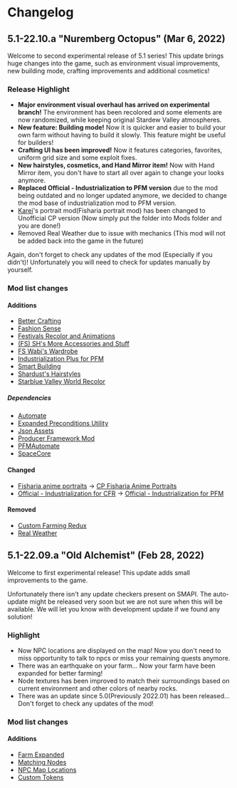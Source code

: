 # Changelog
## 5.1-22.10.a "Nuremberg Octopus" (Mar 6, 2022)
Welcome to second experimental release of 5.1 series! This update brings huge changes into the game, such as environment visual improvements, new building mode, crafting improvements and additional cosmetics!

### Release Highlight
* **Major environment visual overhaul has arrived on experimental branch!** The environment has been recolored and some elements are now randomized, while keeping original Stardew Valley atmospheres.
* **New feature: Building mode!** Now it is quicker and easier to build your own farm without having to build it slowly. This feature might be useful for builders!
* **Crafting UI has been improved!** Now it features categories, favorites, uniform grid size and some exploit fixes.
* **New hairstyles, cosmetics, and Hand Mirror item!** Now with Hand Mirror item, you don't have to start all over again to change your looks anymore.
* **Replaced Official - Industrialization to PFM version** due to the mod being outdated and no longer updated anymore, we decided to change the mod base of industrialization mod to PFM version.
* [Karei](https://twitter.com/flat_fish_)'s portrait mod(Fisharia portrait mod) has been changed to Unofficial CP version (Now simply put the folder into Mods folder and you are done!)
* Removed Real Weather due to issue with mechanics (This mod will not be added back into the game in the future)

Again, don't forget to check any updates of the mod (Especially if you didn't)! Unfortunately you will need to check for updates manually by yourself.

### Mod list changes
#### Additions
* [Better Crafting](https://www.nexusmods.com/stardewvalley/mods/11115)
* [Fashion Sense](https://www.nexusmods.com/stardewvalley/mods/9969)
* [Festivals Recolor and Animations](https://www.nexusmods.com/stardewvalley/mods/2822)
* [(FS) SH's More Accessories and Stuff](https://www.nexusmods.com/stardewvalley/mods/10659)
* [FS Wabi's Wardrobe](https://www.nexusmods.com/stardewvalley/mods/11113)
* [Industrialization Plus for PFM](https://www.nexusmods.com/stardewvalley/mods/9777)
* [Smart Building](https://www.nexusmods.com/stardewvalley/mods/11158)
* [Shardust's Hairstyles](https://www.nexusmods.com/stardewvalley/mods/8138)
* [Starblue Valley World Recolor](https://www.nexusmods.com/stardewvalley/mods/1869)
##### Dependencies
* [Automate](https://www.nexusmods.com/stardewvalley/mods/1063)
* [Expanded Preconditions Utility](https://www.nexusmods.com/stardewvalley/mods/6529)
* [Json Assets](https://www.nexusmods.com/stardewvalley/mods/1720)
* [Producer Framework Mod](https://www.nexusmods.com/stardewvalley/mods/4970)
* [PFMAutomate](https://www.nexusmods.com/stardewvalley/mods/5038)
* [SpaceCore](https://www.nexusmods.com/stardewvalley/mods/1348)

#### Changed
* [Fisharia anime portraits](https://www.nexusmods.com/stardewvalley/mods/10442) -> [CP Fisharia Anime Portraits](https://github.com/junsaberluo/CP_Fisharia_Anime_Portraits/releases/)
* [Official - Industrialization for CFR](https://www.nexusmods.com/stardewvalley/mods/3034) -> [Official - Industrialization for PFM](https://www.nexusmods.com/stardewvalley/mods/5102)

#### Removed
* [Custom Farming Redux](https://www.nexusmods.com/stardewvalley/mods/991)
* [Real Weather](https://www.nexusmods.com/stardewvalley/mods/5773/)

## 5.1-22.09.a "Old Alchemist" (Feb 28, 2022)
Welcome to first experimental release! This update adds small improvements to the game. 

Unfortunately there isn't any update checkers present on SMAPI. The auto-update might be released very soon but we are not sure when this will be available.
We will let you know with development update if we found any solution!

### Highlight
* Now NPC locations are displayed on the map! Now you don't need to miss opportunity to talk to npcs or miss your remaining quests anymore.
* There was an earthquake on your farm... Now your farm have been expanded for better farming!
* Node textures has been improved to match their surroundings based on current environment and other colors of nearby rocks.
* There was an update since 5.0(Previously 2022.01) has been released... Don't forget to check any updates of the mod! 

### Mod list changes
#### Additions
* [Farm Expanded](https://www.nexusmods.com/stardewvalley/mods/11023)
* [Matching Nodes](https://gamebanana.com/mods/12454)
* [NPC Map Locations](https://www.nexusmods.com/stardewvalley/mods/239)
* [Custom Tokens](https://www.nexusmods.com/stardewvalley/mods/7517)
